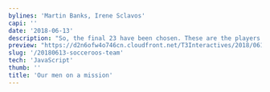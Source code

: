 ```yaml
---
bylines: 'Martin Banks, Irene Sclavos'
capi: ''
date: '2018-06-13'
description: "So, the final 23 have been chosen. These are the players entrusted with the task of tackling the greatest tournament on earth and doing Australia proud. Coach Bert van Marwijk has opted for a blend of experience and youth as the men in green and gold prepare for group stage tests against France, Peru and Denmark. Will Tim Cahill prove the talisman at his fourth World Cup or perhaps exciting new-kid-on-the block, Daniel Arzani? Let the action unfold!"
preview: "https://d2n6ofw4o746cn.cloudfront.net/T3Interactives/2018/0613-worldcup-australia-team/_BUILD/PROD/preview.html"
slug: '/20180613-socceroos-team'
tech: 'JavaScript'
thumb: ''
title: 'Our men on a mission'
---
```

